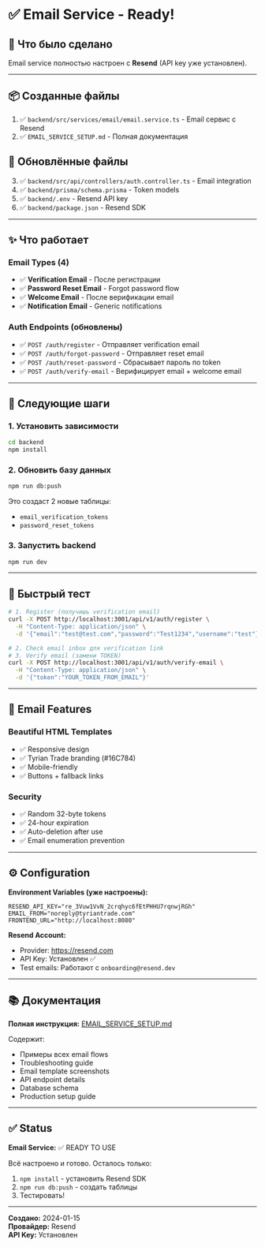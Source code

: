 # ✅ Email Service - Ready!

## 🎯 Что было сделано

Email service полностью настроен с **Resend** (API key уже установлен).

---

## 📦 Созданные файлы

1. ✅ `backend/src/services/email/email.service.ts` - Email сервис с Resend
2. ✅ `EMAIL_SERVICE_SETUP.md` - Полная документация

## 🔧 Обновлённые файлы

3. ✅ `backend/src/api/controllers/auth.controller.ts` - Email integration
4. ✅ `backend/prisma/schema.prisma` - Token models
5. ✅ `backend/.env` - Resend API key
6. ✅ `backend/package.json` - Resend SDK

---

## ✨ Что работает

### Email Types (4)
- ✅ **Verification Email** - После регистрации
- ✅ **Password Reset Email** - Forgot password flow
- ✅ **Welcome Email** - После верификации email
- ✅ **Notification Email** - Generic notifications

### Auth Endpoints (обновлены)
- ✅ `POST /auth/register` - Отправляет verification email
- ✅ `POST /auth/forgot-password` - Отправляет reset email
- ✅ `POST /auth/reset-password` - Сбрасывает пароль по token
- ✅ `POST /auth/verify-email` - Верифицирует email + welcome email

---

## 🚀 Следующие шаги

### 1. Установить зависимости
```bash
cd backend
npm install
```

### 2. Обновить базу данных
```bash
npm run db:push
```

Это создаст 2 новые таблицы:
- `email_verification_tokens`
- `password_reset_tokens`

### 3. Запустить backend
```bash
npm run dev
```

---

## 🧪 Быстрый тест

```bash
# 1. Register (получишь verification email)
curl -X POST http://localhost:3001/api/v1/auth/register \
  -H "Content-Type: application/json" \
  -d '{"email":"test@test.com","password":"Test1234","username":"test"}'

# 2. Check email inbox для verification link
# 3. Verify email (замени TOKEN)
curl -X POST http://localhost:3001/api/v1/auth/verify-email \
  -H "Content-Type: application/json" \
  -d '{"token":"YOUR_TOKEN_FROM_EMAIL"}'
```

---

## 📧 Email Features

### Beautiful HTML Templates
- ✅ Responsive design
- ✅ Tyrian Trade branding (#16C784)
- ✅ Mobile-friendly
- ✅ Buttons + fallback links

### Security
- ✅ Random 32-byte tokens
- ✅ 24-hour expiration
- ✅ Auto-deletion after use
- ✅ Email enumeration prevention

---

## ⚙️ Configuration

**Environment Variables (уже настроены):**
```env
RESEND_API_KEY="re_3Vuw1VvN_2crqhyc6fEtPHHU7rqnwjRGh"
EMAIL_FROM="noreply@tyriantrade.com"
FRONTEND_URL="http://localhost:8080"
```

**Resend Account:**
- Provider: https://resend.com
- API Key: Установлен ✅
- Test emails: Работают с `onboarding@resend.dev`

---

## 📚 Документация

**Полная инструкция:** [EMAIL_SERVICE_SETUP.md](./EMAIL_SERVICE_SETUP.md)

Содержит:
- Примеры всех email flows
- Troubleshooting guide
- Email template screenshots
- API endpoint details
- Database schema
- Production setup guide

---

## ✅ Status

**Email Service:** ✅ READY TO USE

Всё настроено и готово. Осталось только:
1. `npm install` - установить Resend SDK
2. `npm run db:push` - создать таблицы
3. Тестировать!

---

**Создано:** 2024-01-15  
**Провайдер:** Resend  
**API Key:** Установлен
